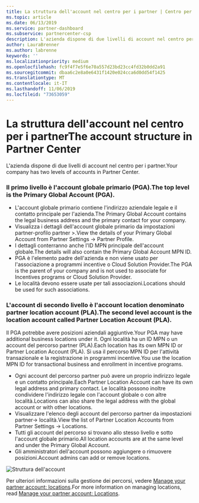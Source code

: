 ```yaml
---
title: La struttura dell'account nel centro per i partner | Centro per i partner
ms.topic: article
ms.date: 06/13/2019
ms.service: partner-dashboard
ms.subservice: partnercenter-csp
description: L'azienda dispone di due livelli di account nel centro per i partner.
author: LauraBrenner
ms.author: labrenne
keywords: ''
ms.localizationpriority: medium
ms.openlocfilehash: fc9f4f7e5f6e70a557d23bd23cc4fd32b0dd2a91
ms.sourcegitcommit: dbaa6c2e8a0e6431f1420e024cca6d0dd54f1425
ms.translationtype: MT
ms.contentlocale: it-IT
ms.lasthandoff: 11/06/2019
ms.locfileid: "73653059"
---
```

# <a name="the-account-structure-in-partner-center"></a><span data-ttu-id="e381d-103">La struttura dell'account nel centro per i partner</span><span class="sxs-lookup"><span data-stu-id="e381d-103">The account structure in Partner Center</span></span>

<span data-ttu-id="e381d-104">L'azienda dispone di due livelli di account nel centro per i partner.</span><span class="sxs-lookup"><span data-stu-id="e381d-104">Your company has two levels of accounts in Partner Center.</span></span> 

### <a name="the-top-level-is-the-primary-global-account-pga"></a><span data-ttu-id="e381d-105">Il primo livello è l'account globale primario (PGA).</span><span class="sxs-lookup"><span data-stu-id="e381d-105">The top level is the Primary Global Account (PGA).</span></span>

- <span data-ttu-id="e381d-106">L'account globale primario contiene l'indirizzo aziendale legale e il contatto principale per l'azienda.</span><span class="sxs-lookup"><span data-stu-id="e381d-106">The Primary Global Account contains the legal business address and the primary contact for your company.</span></span> 
- <span data-ttu-id="e381d-107">Visualizza i dettagli dell'account globale primario da impostazioni partner-profilo partner >.</span><span class="sxs-lookup"><span data-stu-id="e381d-107">View the details of your Primary Global Account from Partner Settings -> Partner Profile.</span></span>
- <span data-ttu-id="e381d-108">I dettagli conterranno anche l'ID MPN principale dell'account globale.</span><span class="sxs-lookup"><span data-stu-id="e381d-108">The details will also contain the Primary Global Account MPN ID.</span></span> 
- <span data-ttu-id="e381d-109">PGA è l'elemento padre dell'azienda e non viene usato per l'associazione a programmi incentive o Cloud Solution Provider.</span><span class="sxs-lookup"><span data-stu-id="e381d-109">The PGA is the parent of your company and is not used to associate for Incentives programs or Cloud Solution Provider.</span></span> 
- <span data-ttu-id="e381d-110">Le località devono essere usate per tali associazioni.</span><span class="sxs-lookup"><span data-stu-id="e381d-110">Locations should be used for such associations.</span></span>

### <a name="the-second-level-account-is-the-location-account-called-partner-location-account-pla"></a><span data-ttu-id="e381d-111">L'account di secondo livello è l'account location denominato partner location account (PLA).</span><span class="sxs-lookup"><span data-stu-id="e381d-111">The second level account is the location account called Partner Location Account (PLA).</span></span>

<span data-ttu-id="e381d-112">Il PGA potrebbe avere posizioni aziendali aggiuntive.</span><span class="sxs-lookup"><span data-stu-id="e381d-112">Your PGA may have additional business locations under it.</span></span> <span data-ttu-id="e381d-113">Ogni località ha un ID MPN o un account del percorso partner (PLA).</span><span class="sxs-lookup"><span data-stu-id="e381d-113">Each location has its own MPN ID or Partner Location Account (PLA).</span></span> <span data-ttu-id="e381d-114">Si usa il percorso MPN ID per l'attività transazionale e la registrazione in programmi incentive.</span><span class="sxs-lookup"><span data-stu-id="e381d-114">You use the location MPN ID for transactional business and enrollment in incentive programs.</span></span>

- <span data-ttu-id="e381d-115">Ogni account del percorso partner può avere un proprio indirizzo legale e un contatto principale.</span><span class="sxs-lookup"><span data-stu-id="e381d-115">Each Partner Location Account can have its own legal address and primary contact.</span></span> <span data-ttu-id="e381d-116">Le località possono inoltre condividere l'indirizzo legale con l'account globale o con altre località.</span><span class="sxs-lookup"><span data-stu-id="e381d-116">Locations can also share the legal address with the global account or with other locations.</span></span>
- <span data-ttu-id="e381d-117">Visualizzare l'elenco degli account del percorso partner da impostazioni partner-> località.</span><span class="sxs-lookup"><span data-stu-id="e381d-117">View the list of Partner Location Accounts from Partner Settings -> Locations.</span></span>
- <span data-ttu-id="e381d-118">Tutti gli account del percorso si trovano allo stesso livello e sotto l'account globale primario.</span><span class="sxs-lookup"><span data-stu-id="e381d-118">All location accounts are at the same level and under the Primary Global Account.</span></span>
- <span data-ttu-id="e381d-119">Gli amministratori dell'account possono aggiungere o rimuovere posizioni.</span><span class="sxs-lookup"><span data-stu-id="e381d-119">Account admins can add or remove locations.</span></span>

![Struttura dell'account](images/accountstructure.png)

<span data-ttu-id="e381d-121">Per ulteriori informazioni sulla gestione dei percorsi, vedere [Manage your partner account: locations](manage-locations.md).</span><span class="sxs-lookup"><span data-stu-id="e381d-121">For more information on managing locations, read [Manage your partner account: Locations](manage-locations.md).</span></span> 




















